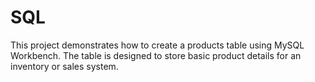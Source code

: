 # SQL
This project demonstrates how to create a products table using MySQL Workbench. The table is designed to store basic product details for an inventory or sales system.
